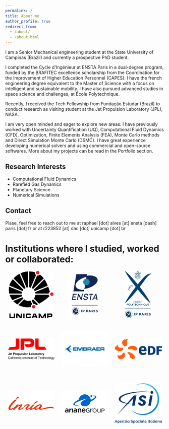```yaml
---
permalink: /
title: About me
author_profile: true
redirect_from: 
  - /about/
  - /about.html
---
```


I am a Senior Mechanical engineering student at the State University of Campinas (Brazil) and currently a prospective PhD student.

I completed the Cycle d'Ingénieur at ENSTA Paris in a dual-degree program, funded by the BRAFITEC excellence scholarship from the Coordination for the Improvement of Higher Education Personnel (CAPES). I have the french engineering degree equivalent to the Master of Science with a focus on intelligent and sustainable mobility. I have also pursued advanced studies in space science and challenges, at École Polytechnique.

Recently, I received the Tech Fellowship from Fundação Estudar (Brazil) to conduct research as visiting student at the Jet Propulsion Laboratory (JPL), NASA.

I am very open minded and eager to explore new areas. I have previously worked with Uncertainty Quantification (UQ), Computational Fluid Dynamics (CFD), Optimization, Finite Elements Analysis (FEA), Monte Carlo methods and Direct Simulation Monte Carlo (DSMC). I have great experience developing numerical solvers and using commercial and open-source softwares. More about my projects can be read in the Portfolio section.


## Research Interests
- Computational Fluid Dynamics
- Rarefied Gas Dynamics
- Planetary Science
- Numerical Simulations

## Contact

Plase, feel free to reach out to me at raphael [dot] alves [at] ensta [dash] paris [dot] fr or at r223852 [at] dac [dot] unicamp [dot] br

# Institutions where I studied, worked or collaborated:

<div class="institution-logos">
    <a href="https://www.unicamp.br/" target="_blank">
        <img src="/images/UNICAMP_logo.svg.png" alt="UNICAMP" class="institution-logo">
    </a>
    <a href="https://www.ensta-paris.fr/" target="_blank">
        <img src="/images/Logo_ENSTA_Paris.jpg" alt="ENSTA Paris" class="institution-logo">
    </a>
    <a href="https://www.polytechnique.edu/" target="_blank">
        <img src="/images/POLYTECHNIQUE-IP_PARIS.png" alt="École Polytechnique" class="institution-logo">
    </a>
    <a href="https://www.jpl.nasa.gov/" target="_blank">
        <img src="/images/Jet_Propulsion_Laboratory_logo.svg.png" alt="JPL" class="institution-logo">
    </a>
    <a href="https://embraer.com/" target="_blank">
        <img src="/images/embraer_logo.jpg" alt="ASI" class="institution-logo">
    </a>
    <a href="https://www.edf.fr/" target="_blank">
        <img src="/images/edf-logo.png" alt="EDF" class="institution-logo">
    </a>
    <a href="https://www.inria.fr/en" target="_blank">
        <img src="/images/institut-national-de-recherche-en-informatique-et-en-automatique-inria-vector-logo.png" alt="Inria" class="institution-logo">
    </a>
    <a href="https://ariane.group/en/" target="_blank">
        <img src="/images/LDSA-Logos-marques-accueil-ARIANE-GROUP-LOGO.jpg" alt="Ariane" class="institution-logo">
    </a>
    <a href="https://www.asi.it/en/" target="_blank">
        <img src="/images/Agenzia_Spaziale_Italiana_logo.png" alt="ASI" class="institution-logo">
    </a>
</div>

<style>
    .institution-logos {
        display: flex;
        justify-content: center; /* Center the logos */
        flex-wrap: wrap; /* Allow wrapping to new lines if necessary */
        gap: 20px; /* Space between the logos */
        margin-top: 20px;
    }

    .institution-logo {
        width: 150px; /* Uniform width for all logos */
        height: 150px; /* Uniform height for all logos */
        object-fit: contain; /* Ensures logos maintain aspect ratio without distortion */
        transition: transform 0.3s ease;
    }

    .institution-logo:hover {
        transform: scale(1.1); /* Adds zoom effect when hovered */
    }
</style>






































